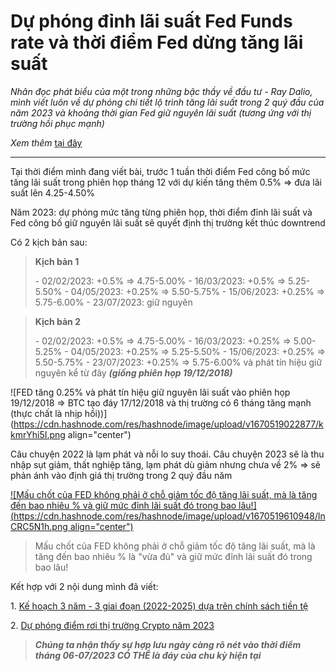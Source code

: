 # Dự phóng đỉnh lãi suất Fed Funds rate và thời điểm Fed dừng tăng lãi suất

*Nhân đọc phát biểu của một trong những bậc thầy về đầu tư - Ray Dalio, mình viết luôn về dự phóng chi tiết lộ trình tăng lãi suất trong 2 quý đầu của năm 2023 và khoảng thời gian Fed giữ nguyên lãi suất (tương ứng với thị trường hồi phục mạnh)*

*Xem thêm* [tại đây](https://vn.investing.com/news/stock-market-news/ty-phu-ray-dalio-canh-bao-ttck-chua-duoc-dinh-gia-trong-dot-tang-lai-suat-sa-p-toi-2004353)

* * *

Tại thời điểm mình đang viết bài, trước 1 tuần thời điểm Fed công bố mức tăng lãi suất trong phiên họp tháng 12 với dự kiến tăng thêm 0.5% =&gt; đưa lãi suất lên 4.25-4.50%

Năm 2023: dự phóng mức tăng từng phiên họp, thời điểm đỉnh lãi suất và Fed công bố giữ nguyên lãi suất sẽ quyết định thị trường kết thúc downtrend

Có 2 kịch bản sau:

> **Kịch bản 1**  
>   
> \- 02/02/2023: +0.5% =&gt; 4.75-5.00% - 16/03/2023: +0.5% =&gt; 5.25-5.50% - 04/05/2023: +0.25% =&gt; 5.50-5.75% - 15/06/2023: +0.25% =&gt; 5.75-6.00% - 23/07/2023: giữ nguyên

> **Kịch bản 2**  
>   
> \- 02/02/2023: +0.5% =&gt; 4.75-5.00% - 16/03/2023: +0.25% =&gt; 5.00-5.25% - 04/05/2023: +0.25% =&gt; 5.25-5.50% - 15/06/2023: +0.25% =&gt; 5.50-5.75% - 23/07/2023: +0.25% =&gt; 5.75-6.00% và phát tín hiệu giữ nguyên kể từ đây ***(giống phiên họp 19/12/2018)***

![FED tăng 0.25% và phát tín hiệu giữ nguyên lãi suất vào phiên họp 19/12/2018 => BTC tạo đáy 17/12/2018 và thị trường có 6 tháng tăng mạnh (thực chất là nhịp hồi))](https://cdn.hashnode.com/res/hashnode/image/upload/v1670519022877/kkmrYhi5I.png align="center")

Câu chuyện 2022 là lạm phát và nỗi lo suy thoái. Câu chuyện 2023 sẽ là thu nhập sụt giảm, thất nghiệp tăng, lạm phát dù giảm nhưng chưa về 2% =&gt; sẽ phản ánh vào định giá thị trường trong 2 quý đầu năm

[![Mấu chốt của FED không phải ở chỗ giảm tốc độ tăng lãi suất, mà là tăng đến bao nhiêu % và giữ mức đỉnh lãi suất đó trong bao lâu!](https://cdn.hashnode.com/res/hashnode/image/upload/v1670519610948/lnCRC5N1h.png align="center")](https://vn.investing.com/news/stock-market-news/ty-phu-ray-dalio-canh-bao-ttck-chua-duoc-dinh-gia-trong-dot-tang-lai-suat-sa-p-toi-2004353)

> Mấu chốt của FED không phải ở chỗ giảm tốc độ tăng lãi suất, mà là tăng đến bao nhiêu % là "vừa đủ" và giữ mức đỉnh lãi suất đó trong bao lâu!

Kết hợp với 2 nội dung mình đã viết:

1\. [Kế hoạch 3 năm - 3 giai đoạn (2022-2025) dựa trên chính sách tiền tệ](https://viniumcapital.com/ke-hoach-3-nam-3-giai-doan-2022-2025-dua-tren-chinh-sach-tien-te)

2\. [Dự phóng điểm rơi thị trường Crypto năm 2023](https://viniumcapital.com/du-phong-diem-roi-thi-truong-crypto-nam-2023)

> ***Chúng ta nhận thấy sự hợp lưu ngày càng rõ nét vào thời điểm tháng 06-07/2023 CÓ THỂ là đáy của chu kỳ hiện tại***